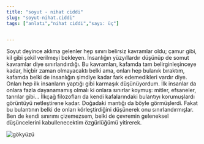 ```yaml
---
title: "soyut - nihat ciddi"
slug: "soyut-nihat.ciddi"
tags: ["anlatı","nihat ciddi","sayı: üç"]


---
```

Soyut deyince aklıma gelenler hep sınırı belirsiz kavramlar oldu; çamur
gibi, kil gibi şekil verilmeyi bekleyen. İnsanlığın yüzyıllardır düşünüp
de somut kavramlar diye sınırlandırdığı. Bu kavramları, kafamda tam
belirginleşinceye kadar, hiçbir zaman olmayacaktı belki ama, onları hep
bulanık bıraktım, kafamda belki de insanlığın şimdiye kadar fark
edemedikleri vardır diye. Onları hep ilk insanların yaptığı gibi
karmaşık düşünüyordum. İlk insanlar da onlara fazla dayanamamış olmalı
ki onlara sınırlar koymuş: mitler, efsaneler, tanrılar gibi... İlkçağ
filozofları da kendi kafalarındaki bulantıyı korumuşlardı görüntüyü
netleştirene kadar. Doğadaki mantığı da böyle görmüşlerdi. Fakat bu
bulantının belki de onları körleştirdiğini düşünerek onu
sınırlandırmışlar. Ben de kendi sınırımı çizemezsem, belki de çevremin
geleneksel düşüncelerini kabullenecektim özgürlüğümü yitirerek.


![gökyüzü](/img/ky03_15.medium.jpg)